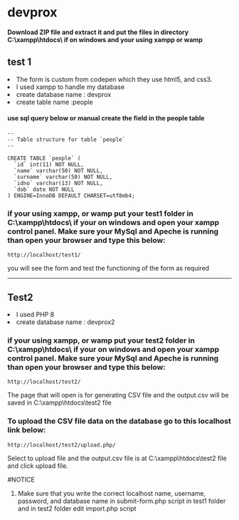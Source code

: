# devprox
<b> Download ZIP file and extract it and put the files in directory C:\xampp\htdocs\ if on windows and your using xampp or wamp</b>
## test 1

<li>The form is custom from codepen which they use html5, and css3. </li>
<li> I used xampp to handle my database </li>
<li>create database name : devprox </li>
<li> create table name :people </li>

#### use sql query below or manual create the field in the people table
```
--
-- Table structure for table `people`
--

CREATE TABLE `people` (
  `id` int(11) NOT NULL,
  `name` varchar(50) NOT NULL,
  `surname` varchar(50) NOT NULL,
  `idno` varchar(13) NOT NULL,
  `dob` date NOT NULL
) ENGINE=InnoDB DEFAULT CHARSET=utf8mb4;
```

### if your using xampp, or wamp put your test1 folder in C:\xampp\htdocs\ if your on windows and open your xampp control panel. Make sure your MySql and Apeche is running than open your browser and type this below:
```
http://localhost/test1/

```
you will see the form and test the functioning of the form as required

-----------------------------------------------------------------------------------------------------------------------------------------------------------------------

## Test2

<li> I used PHP 8 </li>
<li>create database name : devprox2 </li>

### if your using xampp, or wamp put your test2 folder in C:\xampp\htdocs\ if your on windows and open your xampp control panel. Make sure your MySql and Apeche is running than open your browser and type this below:

```
http://localhost/test2/

```
The page that will open is for generating CSV file and the output.csv will be saved in C:\xampp\htdocs\test2 file 

### To upload the CSV file data on the database go to this localhost link below:

```
http://localhost/test2/upload.php/

```

Select to upload file and the output.csv file is at C:\xampp\htdocs\test2 file and click upload file.



#NOTICE

1. Make sure that you write the correct localhost name, username, password, and database name in submit-form.php script in test1 folder and in test2 folder edit import.php script
